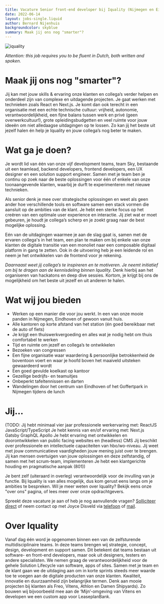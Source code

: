 ```yaml
---
title: Vacature Senior front-end developer bij Iquality (Nijmegen en Eindhoven)
date: 2022-06-14
layout: jobs-single.liquid
author: Bernard Nijenhuis
backgroundcolor: skyblue
summary: Maak jij ons nog "smarter"?
---
```


![[iquality](https://www.iquality.nl/)](https://fronteers.nl/_img/werkgevers/iquality.png)

_Attention: this job requires you to be *fluent* in Dutch, both written and spoken._

# Maak jij ons nog "smarter"?

Jij kan met jouw skills & ervaring onze klanten en collega’s verder helpen en onderdeel zijn van complexe en uitdagende projecten. Je gaat werken met technieken zoals React en Next.js. Je komt dan ook terecht in een organisatie met een echte technische cultuur: vrijheid, autonomie, verantwoordelijkheid, een fijne balans tussen werk en privé (geen overwerkcultuur!), grote opleidingsbudgetten en veel ruimte voor jouw ideeën om niet alledaagse uitdagingen op te lossen. Zo kan jij het beste uit jezelf halen én help je Iquality en jouw collega’s nog beter te maken.

# Wat ga je doen?

Je wordt lid van één van onze vijf development teams, team Sky, bestaande uit een teamlead, backend developers, frontend developers, een UX designer en een solution support engineer. Samen met je team ben je continu op zoek naar de beste oplossingen voor één of enkele van onze toonaangevende klanten, waarbij je durft te experimenteren met nieuwe technieken.

Als senior denk je mee over strategische oplossingen en weet als geen ander hoe verschillende tools en software samen een stack vormen die aansluit op de ambities van de klant. Je hebt een sterke focus op het creëren van een optimale user experience en interactie. Jij ziet wat er moet gebeuren, je houdt je collega’s scherp en je zoekt graag naar de best mogelijke oplossing.

Eén van de uitdagingen waarmee je aan de slag gaat is, samen met de ervaren collega's in het team, een plan te maken om bij enkele van onze klanten de digitale transitie van een monoliet naar een composable digitaal platform in gang te zetten. Ook in de uitvoering heb je een leidende rol en neem je het ontwikkelen van de frontend voor je rekening.

_Daarnaast weet jij collega’s te inspireren en te motiveren. Je neemt initiatief om bij te dragen aan de kennisdeling binnen Iquality._ Denk hierbij aan het organiseren van hackatons en deep dive sessies. Kortom, je krijgt bij ons de mogelijkheid om het beste uit jezelf en uit anderen te halen.

# Wat wij jou bieden

-   Werken op een manier die voor jou werkt. In een van onze mooie panden in Nijmegen, Eindhoven of gewoon vanuit huis.
-   Alle kantoren op korte afstand van het station (én goed bereikbaar met de auto of fiets)
-   Je krijgt een thuiswerkvergoeding en alles wat je nodig hebt om thuis comfortabel te werken
-   Tijd en ruimte om jezelf en collega’s te ontwikkelen
-   Bezoeken van congressen
-   Een fijne organisatie waar waardering & persoonlijke betrokkenheid de boventoon voert en waar je hoofd boven het maaiveld uitsteken gewaardeerd wordt
-   Een goed gevulde koelkast op kantoor
-   Gezellige bedrijfs- en teamuitjes
-   Onbeperkt tafeltennissen en darten
-   Wandelingen door het centrum van Eindhoven of het Goffertpark in Nijmegen tijdens de lunch

# Jij…

(TODO: Jij hebt minimaal vier jaar professionele werkervaring met:
ReactJS
JavaScript/TypeScript
Je hebt kennis van en/of ervaring met:
Next.js
Gatsby
GraphQL
Apollo
Je hebt ervaring met ontwikkelen en doorontwikkelen van public facing websites en (headless) CMS
Jij beschikt over professionele en intellectuele capaciteiten van hbo/wo-niveau.
Jij weet met jouw communicatieve vaardigheden jouw mening juist over te brengen. Jij kan mensen overtuigen van jouw oplossingen en deze zelfstandig, of samen met het scrum-team, implementeren
Je hebt een klantgerichte houding en pragmatische aanpak (801))

Je bent zelf (uiteraard in overleg) verantwoordelijk voor de invulling van je functie. Bij Iquality is van alles mogelijk, dus kom gerust eens langs om je ambities te bespreken. Wil je meer weten over Iquality? Bekijk eens onze "over ons" pagina, of lees meer over onze opdrachtgevers.

Spreekt deze vacature je aan of heb je nog aanvullende vragen? [Solliciteer direct](https://www.iquality.nl/vacatures/solliciteren) of neem contact op met Joyce Disveld via [telefoon](tel:+31850802350) of [mail](mailto:Joyce.disveld@iquality.nl).

# Over Iquality

Vanaf dag één word je opgenomen binnen een van de zelfsturende multidisciplinaire teams. In deze teams brengen wij strategie, concept, design, development en support samen. Dit betekent dat teams bestaan uit software- en front-end developers, maar ook uit designers, testers en andere specialisten. We nemen graag de verantwoordelijkheid voor de gehele Solution Lifecycle van software, apps of sites. Samen met je team en de klant gaan we de uitdaging aan om in korte sprints steeds meer waarde toe te voegen aan de digitale producten van onze klanten. Kwaliteit, innovatie en duurzaamheid zijn belangrijke termen. Denk aan mooie projecten bij klanten als Freo, Vitens, Athlon en Damen Shipyards). Zo bouwen wij bijvoorbeeld mee aan de ‘Mijn’-omgeving van Vitens en developen we een custom app voor LeaseplanBank.
